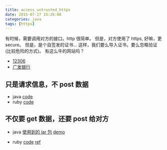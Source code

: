 ```yaml
---
title: access_untrusted_https
date: 2015-07-27 15:26:08
categories: java
tags: [https]
---
```


有时候，需要调用对方的接口。http 很简单。
但是，对方使用了 https, 好嘛，更 secure。
但是，是个自签发的证书...
这样，我们要么导入证书，要么忽略验证 (比较危险的方式)。
有这么牛的网站吗？
- [12306](https://kyfw.12306.cn/otn/regist/init)
- [广发银行](https://ebanks.gdb.com.cn/sperbank/perbankLogin.jsp)

## 只是请求信息，不 post 数据

- java [code](https://gist.github.com/ZhengxianLan/7fea50b85481d94628a3)
- ruby [code](https://gist.github.com/ZhengxianLan/d94acb9c47dd8ffff0f3)

## 不仅要 get 数据，还要 post 给对方

- java
[使用到的 jar 包](http://pan.baidu.com/s/1nt5TFol)
[demo](https://gist.github.com/ZhengxianLan/0d5fc92562812a49aed7)

- ruby
[code](https://gist.github.com/ZhengxianLan/d96316db0f55d58c8db7)
[ref](http://www.rubyinside.com/nethttp-cheat-sheet-2940.html)
